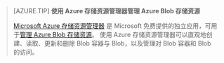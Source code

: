 > [AZURE.TIP]
> **使用 Azure 存储资源管理器管理 Azure Blob 存储资源**
> 
> [Microsoft Azure 存储资源管理器](/documentation/articles/vs-azure-tools-storage-manage-with-storage-explorer/) 是 Microsoft 免费提供的独立应用，可用于[管理 Azure Blob 存储资源](/documentation/articles/vs-azure-tools-storage-explorer-blobs/)。 使用 Azure 存储资源管理器可以直观地创建、读取、更新和删除 Blob 容器与 Blob，以及管理对 Blob 容器和 Blob 的访问。